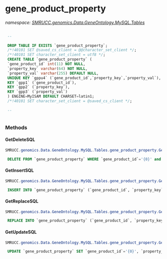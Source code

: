 ﻿# gene_product_property
_namespace: [SMRUCC.genomics.Data.GeneOntology.MySQL.Tables](./index.md)_

```SQL
 
 --
 
 DROP TABLE IF EXISTS `gene_product_property`;
 /*!40101 SET @saved_cs_client = @@character_set_client */;
 /*!40101 SET character_set_client = utf8 */;
 CREATE TABLE `gene_product_property` (
 `gene_product_id` int(11) NOT NULL,
 `property_key` varchar(64) NOT NULL,
 `property_val` varchar(255) DEFAULT NULL,
 UNIQUE KEY `gppu4` (`gene_product_id`,`property_key`,`property_val`),
 KEY `gpp1` (`gene_product_id`),
 KEY `gpp2` (`property_key`),
 KEY `gpp3` (`property_val`)
 ) ENGINE=MyISAM DEFAULT CHARSET=latin1;
 /*!40101 SET character_set_client = @saved_cs_client */;
 
 --
 
 ```



### Methods

#### GetDeleteSQL
```csharp
SMRUCC.genomics.Data.GeneOntology.MySQL.Tables.gene_product_property.GetDeleteSQL
```
```SQL
 DELETE FROM `gene_product_property` WHERE `gene_product_id`='{0}' and `property_key`='{1}' and `property_val`='{2}';
 ```

#### GetInsertSQL
```csharp
SMRUCC.genomics.Data.GeneOntology.MySQL.Tables.gene_product_property.GetInsertSQL
```
```SQL
 INSERT INTO `gene_product_property` (`gene_product_id`, `property_key`, `property_val`) VALUES ('{0}', '{1}', '{2}');
 ```

#### GetReplaceSQL
```csharp
SMRUCC.genomics.Data.GeneOntology.MySQL.Tables.gene_product_property.GetReplaceSQL
```
```SQL
 REPLACE INTO `gene_product_property` (`gene_product_id`, `property_key`, `property_val`) VALUES ('{0}', '{1}', '{2}');
 ```

#### GetUpdateSQL
```csharp
SMRUCC.genomics.Data.GeneOntology.MySQL.Tables.gene_product_property.GetUpdateSQL
```
```SQL
 UPDATE `gene_product_property` SET `gene_product_id`='{0}', `property_key`='{1}', `property_val`='{2}' WHERE `gene_product_id`='{3}' and `property_key`='{4}' and `property_val`='{5}';
 ```


